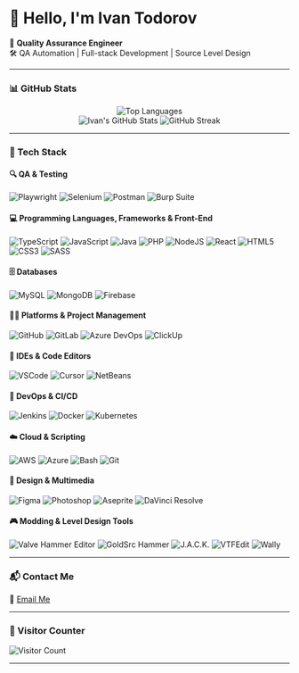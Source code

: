 # 👋 Hello, I'm Ivan Todorov

🎯 **Quality Assurance Engineer**  
🛠️ QA Automation | Full-stack Development | Source Level Design  


---

### 📊 GitHub Stats

<p align="center">
  <img src="https://github-readme-stats.vercel.app/api/top-langs/?username=mappertaurus&layout=compact&langs_count=6&theme=transparent&hide_progress=false" alt="Top Languages" /> <br/>
  <img src="https://github-readme-stats.vercel.app/api?username=mappertaurus&show_icons=true&theme=transparent&hide_rank=false" alt="Ivan's GitHub Stats" />
  <img src="https://github-readme-streak-stats.herokuapp.com?user=mappertaurus&theme=transparent&date_format=M%20j%5B%2C%20Y%5D" alt="GitHub Streak" />
</p>

---

### 🧰 Tech Stack

#### 🔍 QA & Testing
![Playwright](https://img.shields.io/badge/Playwright-D65348?style=for-the-badge&logo=testcafe&logoColor=white)
![Selenium](https://img.shields.io/badge/Selenium-43B02A?style=for-the-badge&logo=selenium&logoColor=white)
![Postman](https://img.shields.io/badge/Postman-FF6C37?style=for-the-badge&logo=postman&logoColor=white)
![Burp Suite](https://img.shields.io/badge/Burp%20Suite-FF3300?style=for-the-badge&logo=burp-suite&logoColor=white)

#### 💻 Programming Languages, Frameworks & Front-End
![TypeScript](https://img.shields.io/badge/TypeScript-3178C6?style=for-the-badge&logo=typescript&logoColor=white)
![JavaScript](https://img.shields.io/badge/JavaScript-F7DF1E?style=for-the-badge&logo=javascript&logoColor=black)
![Java](https://img.shields.io/badge/Java-ED8B00?style=for-the-badge&logoColor=white)
![PHP](https://img.shields.io/badge/PHP-777BB4?style=for-the-badge&logo=php&logoColor=white)
![NodeJS](https://img.shields.io/badge/Node.js-339933?style=for-the-badge&logo=nodedotjs&logoColor=white)
![React](https://img.shields.io/badge/React-20232A?style=for-the-badge&logo=react&logoColor=61DAFB)
![HTML5](https://img.shields.io/badge/HTML5-E34F26?style=for-the-badge&logo=html5&logoColor=white)
![CSS3](https://img.shields.io/badge/CSS3-1572B6?style=for-the-badge&logo=css&logoColor=white)
![SASS](https://img.shields.io/badge/SASS-CC6699?style=for-the-badge&logo=sass&logoColor=white)

#### 🗄️ Databases
![MySQL](https://img.shields.io/badge/MySQL-4479A1?style=for-the-badge&logo=mysql&logoColor=white)
![MongoDB](https://img.shields.io/badge/MongoDB-47A248?style=for-the-badge&logo=mongodb&logoColor=white)
![Firebase](https://img.shields.io/badge/Firebase-FFCA28?style=for-the-badge&logo=firebase&logoColor=black)

#### 👨‍💻 Platforms & Project Management
![GitHub](https://img.shields.io/badge/GitHub-181717?style=for-the-badge&logo=github&logoColor=white)
![GitLab](https://img.shields.io/badge/GitLab-FC6D26?style=for-the-badge&logo=gitlab&logoColor=white)
![Azure DevOps](https://img.shields.io/badge/Azure%20DevOps-0078D7?style=for-the-badge&logo=aframe&logoColor=white)
![ClickUp](https://img.shields.io/badge/ClickUp-7B68EE?style=for-the-badge&logo=clickup&logoColor=white)

#### 🧠 IDEs & Code Editors
![VSCode](https://img.shields.io/badge/VS%20Code-007ACC?style=for-the-badge&logo=v&logoColor=white)
![Cursor](https://img.shields.io/badge/Cursor-00CED1?style=for-the-badge&logo=coursera&logoColor=white)
![NetBeans](https://img.shields.io/badge/NetBeans-1B6AC6?style=for-the-badge&logo=apachenetbeanside&logoColor=white)

#### 🐳 DevOps & CI/CD
![Jenkins](https://img.shields.io/badge/Jenkins-D24939?style=for-the-badge&logo=jenkins&logoColor=white)
![Docker](https://img.shields.io/badge/Docker-2496ED?style=for-the-badge&logo=docker&logoColor=white)
![Kubernetes](https://img.shields.io/badge/Kubernetes-326CE5?style=for-the-badge&logo=kubernetes&logoColor=white)

#### ☁️ Cloud & Scripting
![AWS](https://img.shields.io/badge/AWS-232F3E?style=for-the-badge&logo=amazonaws&logoColor=white)
![Azure](https://img.shields.io/badge/Azure-0078D4?style=for-the-badge&logo=microsoftazure&logoColor=white)
![Bash](https://img.shields.io/badge/Bash-4EAA25?style=for-the-badge&logo=gnubash&logoColor=white)
![Git](https://img.shields.io/badge/Git-F05032?style=for-the-badge&logo=git&logoColor=white)

#### 🎨 Design & Multimedia
![Figma](https://img.shields.io/badge/Figma-F24E1E?style=for-the-badge&logo=figma&logoColor=white)
![Photoshop](https://img.shields.io/badge/Photoshop-31A8FF?style=for-the-badge&logo=photopea&logoColor=white)
![Aseprite](https://img.shields.io/badge/Aseprite-7D929E?style=for-the-badge&logo=aseprite&logoColor=white)
![DaVinci Resolve](https://img.shields.io/badge/DaVinci%20Resolve-000000?style=for-the-badge&logo=daVinci-resolve&logoColor=white)

#### 🎮 Modding & Level Design Tools
![Valve Hammer Editor](https://img.shields.io/badge/Hammer%20Editor%20(Source)-FF9900?style=for-the-badge&logo=steam&logoColor=white)
![GoldSrc Hammer](https://img.shields.io/badge/Hammer%20Editor%20(GoldSrc)-A52A2A?style=for-the-badge&logo=steam&logoColor=white)
![J.A.C.K.](https://img.shields.io/badge/J.A.C.K.-191970?style=for-the-badge&logo=mapbox&logoColor=white)
![VTFEdit](https://img.shields.io/badge/VTFEdit-808080?style=for-the-badge&logo=gamebanana&logoColor=white)
![Wally](https://img.shields.io/badge/Wally-6A5ACD?style=for-the-badge&logo=counter-strike&logoColor=white)

---

### 📬 Contact Me

📧 [Email Me](https://mail.google.com/mail/?view=cm&fs=1&tf=1&source=mailto&to=mappertaurus@gmail.com)

---

### 👣 Visitor Counter

![Visitor Count](https://komarev.com/ghpvc/?username=mappertaurus&color=0e75b6&style=flat)

---

